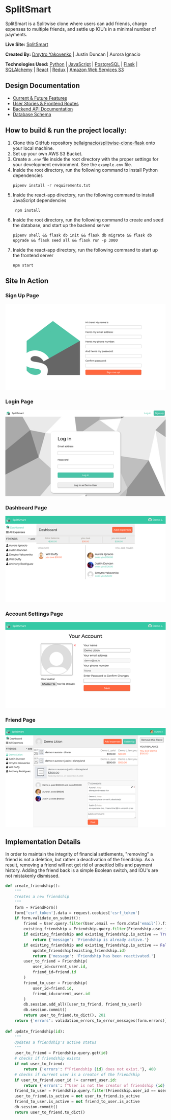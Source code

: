 # SplitSmart

SplitSmart is a Splitwise clone where users can add friends, charge expenses to multiple friends, and settle up IOU’s in a minimal number of payments.

**Live Site:** [SplitSmart](https://splitsmart.onrender.com)

**Created By:** [Dmytro Yakovenko](https://github.com/Dmytro-Yakovenko) | Justin Duncan | Aurora Ignacio

**Technologies Used:** [Python](https://docs.python.org/3/) | [JavaScript](https://devdocs.io/javascript/) | [PostgreSQL](https://www.postgresql.org/docs/) | [Flask](https://flask.palletsprojects.com/en/2.3.x/) | [SQLAlchemy](https://docs.sqlalchemy.org/en/20/) | [React](https://react.dev/) | [Redux](https://redux.js.org/) | [Amazon Web Services S3](https://docs.aws.amazon.com/AmazonS3/latest/userguide/Welcome.html)

## Design Documentation

* [Current & Future Features](https://github.com/bellaignacio/splitwise-clone-flask/wiki/Feature-List)
* [User Stories & Frontend Routes](https://github.com/bellaignacio/splitwise-clone-flask/wiki/User-Stories)
* [Backend API Documentation](https://github.com/bellaignacio/splitwise-clone-flask/wiki/Backend-Routes)
* [Database Schema](https://github.com/bellaignacio/splitwise-clone-flask/wiki/Database-Schema)

## How to build & run the project locally:

 1. Clone this GitHub repository [bellaignacio/splitwise-clone-flask](https://github.com/bellaignacio/splitwise-clone-flask) onto your local machine.
 2. Set up your own AWS S3 Bucket.
 3. Create a `.env` file inside the root directory with the proper settings for your development environment. See the `example.env` file.
 4. Inside the root directory, run the following command to install Python dependencies
	```
	pipenv install -r requirements.txt
	```
 5. Inside the react-app directory, run the following command to install JavaScript dependencies
	```
	 npm install
	```
 6. Inside the root directory, run the following command to create and seed the database, and start up the backend server
	```
	pipenv shell && flask db init && flask db migrate && flask db upgrade && flask seed all && flask run -p 3000
	```
7. Inside the react-app directory, run the following command to start up the frontend server
	```
	npm start
	```

## Site In Action

### Sign Up Page
![Sign Up Page](/react-app/public/signup.png)

### Login Page
![Login Page](/react-app/public/login.png)

### Dashboard Page
![Dashboard Page](/react-app/public/dashboard.png)

### Account Settings Page
![Account Settings Page](/react-app/public/settings.png)

### Friend Page
![Friend Page](/react-app/public/friend.png)

## Implementation Details

In order to maintain the integrity of financial settlements, "removing" a friend is not a deletion, but rather a deactivation of the friendship. As a result, removing a friend will not get rid of unsettled bills and payment history. Adding the friend back is a simple Boolean switch, and IOU's are not mistakenly dismissed.

```python
def create_friendship():
    """
    Creates a new friendship
    """
    form = FriendForm()
    form['csrf_token'].data = request.cookies['csrf_token']
    if form.validate_on_submit():
        friend = User.query.filter(User.email == form.data['email']).first()
        existing_friendship = Friendship.query.filter(Friendship.user_id == current_user.id, Friendship.friend_id == friend.id).first()
        if existing_friendship and existing_friendship.is_active == True:
            return {'message': 'Friendship is already active.'}
        if existing_friendship and existing_friendship.is_active == False:
            update_friendship(existing_friendship.id)
            return {'message': 'Friendship has been reactivated.'}
        user_to_friend = Friendship(
            user_id=current_user.id,
            friend_id=friend.id
        )
        friend_to_user = Friendship(
            user_id=friend.id,
            friend_id=current_user.id
        )
        db.session.add_all([user_to_friend, friend_to_user])
        db.session.commit()
        return user_to_friend.to_dict(), 201
    return {'errors': validation_errors_to_error_messages(form.errors)}, 400

def update_friendship(id):
    """
    Updates a friendship's active status
    """
    user_to_friend = Friendship.query.get(id)
    # checks if friendship exists
    if not user_to_friend:
        return {'errors': f"Friendship {id} does not exist."}, 400
    # checks if current user is a creator of the friendship
    if user_to_friend.user_id != current_user.id:
        return {'errors': f"User is not the creator of friendship {id}."}, 401
    friend_to_user = Friendship.query.filter(Friendship.user_id == user_to_friend.friend_id, Friendship.friend_id == user_to_friend.user_id).first()
    user_to_friend.is_active = not user_to_friend.is_active
    friend_to_user.is_active = not friend_to_user.is_active
    db.session.commit()
    return user_to_friend.to_dict()
```
